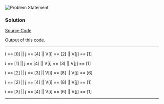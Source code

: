 ![Problem Statement](https://github.com/cpp-rakesh/Algorithms/blob/master/Chapter_2_Getting_Started/Problems/2-4/repo/problem.png)

### Solution
[Source Code](https://github.com/cpp-rakesh/Algorithms/blob/master/Chapter_2_Getting_Started/Problems/2-4/repo/a.cpp)

Output of this code.

 --------------------------------------------------
 
 i == [0] || j == [4] || V[i] == [2] || V[j] == [1]
 
 i == [1] || j == [4] || V[i] == [3] || V[j] == [1]
 
 i == [2] || j == [3] || V[i] == [8] || V[j] == [6]
 
 i == [2] || j == [4] || V[i] == [8] || V[j] == [1]
 
 i == [3] || j == [4] || V[i] == [6] || V[j] == [1]
 
 --------------------------------------------------  

